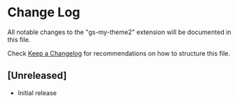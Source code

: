 # Change Log

All notable changes to the "gs-my-theme2" extension will be documented in this file.

Check [Keep a Changelog](http://keepachangelog.com/) for recommendations on how to structure this file.

## [Unreleased]

- Initial release
